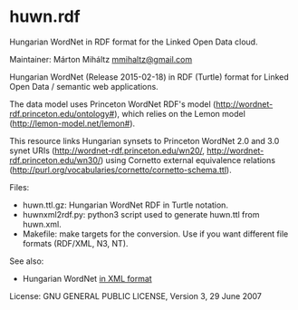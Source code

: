 # huwn.rdf
Hungarian WordNet in RDF format for the Linked Open Data cloud.

Maintainer: Márton Miháltz <mmihaltz@gmail.com>

Hungarian WordNet (Release 2015-02-18) in RDF (Turtle) format for Linked Open Data / semantic web applications.

The data model uses Princeton WordNet RDF's model (http://wordnet-rdf.princeton.edu/ontology#), which relies on
the Lemon model (http://lemon-model.net/lemon#). 

This resource links Hungarian synsets to Princeton WordNet 2.0 and 3.0 synet
URIs (http://wordnet-rdf.princeton.edu/wn20/, http://wordnet-rdf.princeton.edu/wn30/) using Cornetto external
equivalence relations (http://purl.org/vocabularies/cornetto/cornetto-schema.ttl).

Files:
- huwn.ttl.gz: Hungarian WordNet RDF in Turtle notation.
- huwnxml2rdf.py: python3 script used to generate huwn.ttl from huwn.xml.
- Makefile: make targets for the conversion. Use if you want different file formats (RDF/XML, N3, NT).

See also:
- Hungarian WordNet [in XML format](https://github.com/dlt-rilmta/huwn)

License:
GNU GENERAL PUBLIC LICENSE, Version 3, 29 June 2007

